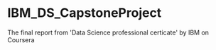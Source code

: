 # IBM_DS_CapstoneProject
The final report from 'Data Science professional certicate' by IBM on Coursera
